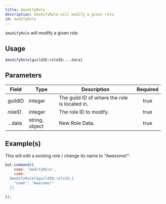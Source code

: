 ```yaml
---
title: $modifyRole
description: $modifyRole will modify a given role.
id: modifyRole
---
```


`$modifyRole` will modify a given role.

## Usage

```php
$modifyRole[guildID;roleID;...data]
```

## Parameters

| Field   | Type           | Description                                   | Required |
| ------- | -------------- | --------------------------------------------- | :------: |
| guildID | integer        | The guild ID of where the role is located in. |   true   |
| roleID  | integer        | The role ID to modify.                        |   true   |
| ...data | string, object | New Role Data.                                |   true   |

## Example(s)

This will edit a existing role / change its name to "Awesome!":

```javascript
bot.command({
    name: 'modifyRole',
    code: `
  $modifyRole[$guildID;roleID;{
    "name": "Awesome!"
  }]
  `
});
```